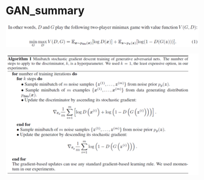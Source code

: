 # GAN_summary

![Untitled](Untitled%201.png)

![Untitled](GAN_summary%208f5edf64c9fc4996b9b8577afee084a0/Untitled.png)